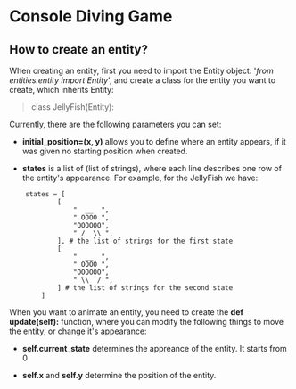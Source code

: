 # Console Diving Game


## How to create an entity?

When creating an entity, first you need to import the Entity object: '_from entities.entity import Entity_', and create a class for the entity you want to create, which inherits Entity:

> class JellyFish(Entity):

Currently, there are the following parameters you can set:

* __initial_position=(x, y)__ allows you to define where an entity appears, if it was given no starting position when created.

* __states__ is a list of (list of strings), where each line describes one row of the entity's appearance. For example, for the JellyFish we have:

```
    states = [
            [
                "  __  ",
                " OOOO ",
                "OOOOOO",
                " /  \\ ",
            ], # the list of strings for the first state
            [
                "  __  ",
                " OOOO ",
                "OOOOOO",
                " \\  / ",
            ] # the list of strings for the second state
        ]
```

When you want to animate an entity, you need to create the __def update(self):__ function, where you can modify the following things to move the entity, or change it's appearance:

* __self.current_state__ determines the appreance of the entity. It starts from 0

* __self.x__ and __self.y__ determine the position of the entity.